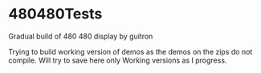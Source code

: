 # 480480Tests
Gradual build of 480 480 display by guitron

Trying to build working version of demos as the demos on the zips do not compile. 
Will try to save here only Working versions as I progress. 
